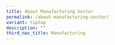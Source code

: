 ```yaml
---
title: About Manufacturing Sector
permalink: /about-manufacturing-sector/
variant: tiptap
description: ""
third_nav_title: Manufacturing
---
```

